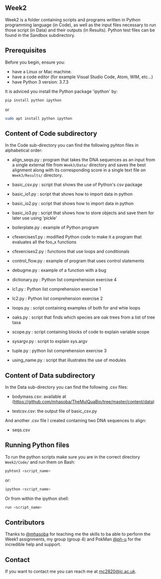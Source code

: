 ## Week2

Week2 is a folder containing scripts and programs written in Python programming language (in Code), as well as the input files necessary to run those script (in Data) and their outputs (in Results). Python test files can be found in the Sandbox subdirectory.
 

## Prerequisites

Before you begin, ensure you:

* have a Linux or Mac machine. 
* have a code editor (for example Visual Studio Code, Atom, WIM, etc...)
* have Python 3 version: 3.7.3

It is adviced you install the Python package 'ipython' by:
```sh
pip install python ipython
```
or 
```sh
sudo apt install python ipython
```

## Content of Code subdirectory

In the Code sub-directory you can find the following pyhton files in alphabetical order:

* align_seqs.py : program that takes the DNA sequences as an input from a single external file from `Week3/Data/` directory and saves the best alignment along with its corresponding score in a single text file on `Week3/Results/` directory.

* basic_csv.py : script that shows the use of Python's csv package 

* basic_io1.py : script that shows how to import data in python

* basic_io2.py : script that shows how to import data in python 

* basic_io3.py : script that shows how to store objects and save them for later use using 'pickle' 

* boilerplate.py : example of Python program

* cfexercises1.py : modified Python code to make it a program that evaluates all the foo_x functions

* cfexercises2.py : functions that use loops and conditionals

* control_flow.py : example of program that uses control statements

* debugme.py : example of a function with a bug

* dictionary.py : Python list comprehension exercise 4

* lc1.py : Python list comprehension exercise 1

* lc2.py : Python list comprehension exercise 2

* loops.py : script containing examples of both for and whie loops

* oaks.py : script that finds which species are oak trees from a list of tree taxa

* scope.py : script containing blocks of code to explain variable scope

* sysargv.py : script to explain sys.argv

* tuple.py : python list comprehension exercise 3

* using_name.py : script that illustrates the use of modules

## Content of Data subdirectory

In the Data sub-directory you can find the following .csv files:

* bodymass.csv: available at (https://github.com/mhasoba/TheMulQuaBio/tree/master/content/data)

* testcsv.csv: the output file of basic_csv.py

And another .csv file I created containing two DNA sequences to align:

* seqs.csv

## Running Python files

To run the python scripts make sure you are in the correct directory `Week2/Code/` and run them on Bash:

```sh
pyhton3 <script_name> 
```
or:
```sh
ipython <script_name>
```
Or from within the ipython shell:

```sh
run <script_name>
``` 

## Contributors

Thanks to [@mhasoba](https://github.com/mhasoba) for teaching me the skills to ba able to perform the Week1 assignments, my group (group 4) and PokMan [@ph-u](https://github.com/ph-u) for the incredible help and support.

## Contact

If you want to contact me you can reach me at <mc2820@ic.ac.uk>.